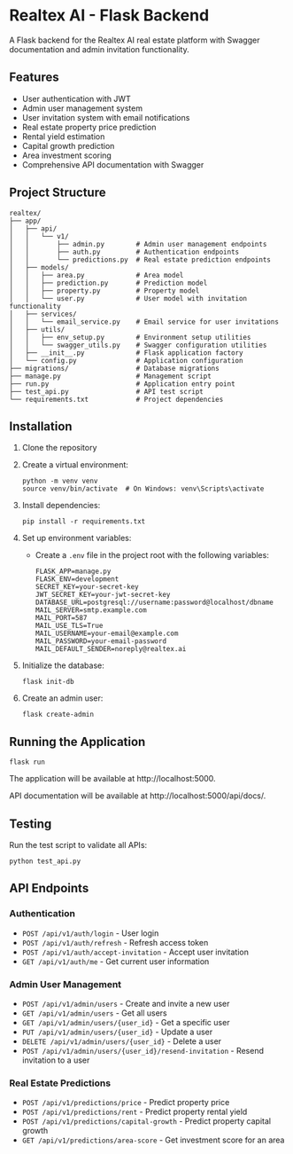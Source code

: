 # Realtex AI - Flask Backend

A Flask backend for the Realtex AI real estate platform with Swagger documentation and admin invitation functionality.

## Features

- User authentication with JWT
- Admin user management system
- User invitation system with email notifications
- Real estate property price prediction
- Rental yield estimation
- Capital growth prediction
- Area investment scoring
- Comprehensive API documentation with Swagger

## Project Structure

```
realtex/
├── app/
│   ├── api/
│   │   └── v1/
│   │       ├── admin.py        # Admin user management endpoints
│   │       ├── auth.py         # Authentication endpoints
│   │       └── predictions.py  # Real estate prediction endpoints
│   ├── models/
│   │   ├── area.py             # Area model
│   │   ├── prediction.py       # Prediction model
│   │   ├── property.py         # Property model
│   │   └── user.py             # User model with invitation functionality
│   ├── services/
│   │   └── email_service.py    # Email service for user invitations
│   ├── utils/
│   │   ├── env_setup.py        # Environment setup utilities
│   │   └── swagger_utils.py    # Swagger configuration utilities
│   ├── __init__.py             # Flask application factory
│   └── config.py               # Application configuration
├── migrations/                 # Database migrations
├── manage.py                   # Management script
├── run.py                      # Application entry point
├── test_api.py                 # API test script
└── requirements.txt            # Project dependencies
```

## Installation

1. Clone the repository
2. Create a virtual environment:
   ```
   python -m venv venv
   source venv/bin/activate  # On Windows: venv\Scripts\activate
   ```
3. Install dependencies:
   ```
   pip install -r requirements.txt
   ```
4. Set up environment variables:
   - Create a `.env` file in the project root with the following variables:
     ```
     FLASK_APP=manage.py
     FLASK_ENV=development
     SECRET_KEY=your-secret-key
     JWT_SECRET_KEY=your-jwt-secret-key
     DATABASE_URL=postgresql://username:password@localhost/dbname
     MAIL_SERVER=smtp.example.com
     MAIL_PORT=587
     MAIL_USE_TLS=True
     MAIL_USERNAME=your-email@example.com
     MAIL_PASSWORD=your-email-password
     MAIL_DEFAULT_SENDER=noreply@realtex.ai
     ```

5. Initialize the database:
   ```
   flask init-db
   ```

6. Create an admin user:
   ```
   flask create-admin
   ```

## Running the Application

```
flask run
```

The application will be available at http://localhost:5000.

API documentation will be available at http://localhost:5000/api/docs/.

## Testing

Run the test script to validate all APIs:

```
python test_api.py
```

## API Endpoints

### Authentication

- `POST /api/v1/auth/login` - User login
- `POST /api/v1/auth/refresh` - Refresh access token
- `POST /api/v1/auth/accept-invitation` - Accept user invitation
- `GET /api/v1/auth/me` - Get current user information

### Admin User Management

- `POST /api/v1/admin/users` - Create and invite a new user
- `GET /api/v1/admin/users` - Get all users
- `GET /api/v1/admin/users/{user_id}` - Get a specific user
- `PUT /api/v1/admin/users/{user_id}` - Update a user
- `DELETE /api/v1/admin/users/{user_id}` - Delete a user
- `POST /api/v1/admin/users/{user_id}/resend-invitation` - Resend invitation to a user

### Real Estate Predictions

- `POST /api/v1/predictions/price` - Predict property price
- `POST /api/v1/predictions/rent` - Predict property rental yield
- `POST /api/v1/predictions/capital-growth` - Predict property capital growth
- `GET /api/v1/predictions/area-score` - Get investment score for an area
